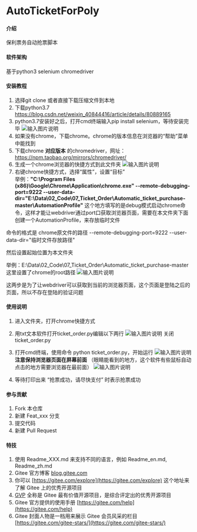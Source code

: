 # AutoTicketForPoly

#### 介绍
保利票务自动抢票脚本

#### 软件架构
基于python3
selenium
chromedriver


#### 安装教程

1.  选择git clone 或者直接下载压缩文件到本地
2.  下载python3.7  https://blog.csdn.net/weixin_40844416/article/details/80889165
3.  python3.7安装好之后，打开cmd终端输入pip install selenium，等待安装完毕
![输入图片说明](https://images.gitee.com/uploads/images/2021/0802/095017_ae037ff4_9510992.png "屏幕截图.png")
4.  如果没有chrome，下载chrome。chrome的版本信息在浏览器的“帮助”菜单中能找到
5.  下载chrome **对应版本** 的chromedriver，网址：https://npm.taobao.org/mirrors/chromedriver/
6.  生成一个chrome浏览器的快捷方式到此文件夹
![输入图片说明](https://images.gitee.com/uploads/images/2021/0801/120050_3dc87c05_9510992.png "屏幕截图.png")
7.  右键chrome快捷方式，选择“属性”，设置“目标”  
举例：**"C:\Program Files (x86)\Google\Chrome\Application\chrome.exe" --remote-debugging-port=9222 --user-data-dir="E:\Data\02_Code\07_Ticket_Order\Automatic_ticket_purchase-master\AutomationProfile"** 
这个地方填写的是debug模式启动chrome命令，这样才能让webdriver通过port口获取浏览器页面，需要在本文件夹下面创建一个AutomationProfile，来存放临时文件

命令的格式是  chrome原文件的路径  --remote-debugging-port=9222 --user-data-dir="临时文件存放路径"

然后设置起始位置为本文件夹

举例：E:\Data\02_Code\07_Ticket_Order\Automatic_ticket_purchase-master  这里设置了chrome的root路径
![输入图片说明](https://images.gitee.com/uploads/images/2021/0801/120309_0ec25c66_9510992.png "屏幕截图.png")

这两步是为了让webdriver可以获取到当前的浏览器页面，这个页面是登陆之后的页面，所以不存在登陆的验证问题


#### 使用说明

1.  进入文件夹，打开chrome快捷方式
2.  用txt文本软件打开ticket_order.py编辑以下两行
![输入图片说明](https://images.gitee.com/uploads/images/2021/0802/095822_8bb45f2e_9510992.png "屏幕截图.png")
    关闭ticket_order.py
3.  打开cmd终端，使用命令 python ticket_order.py，开始运行
![输入图片说明](https://images.gitee.com/uploads/images/2021/0802/095943_222b7343_9510992.png "屏幕截图.png")
 **注意保持浏览器页面在屏幕前面** （眼睛能看到的地方，这个软件有些鼠标自动点击的地方需要浏览器在最前面）
![输入图片说明](https://images.gitee.com/uploads/images/2021/0802/100116_e03c24a1_9510992.png "屏幕截图.png")

4.  等待打印出来 “抢票成功，请尽快支付” 时表示抢票成功

#### 参与贡献

1.  Fork 本仓库
2.  新建 Feat_xxx 分支
3.  提交代码
4.  新建 Pull Request


#### 特技

1.  使用 Readme\_XXX.md 来支持不同的语言，例如 Readme\_en.md, Readme\_zh.md
2.  Gitee 官方博客 [blog.gitee.com](https://blog.gitee.com)
3.  你可以 [https://gitee.com/explore](https://gitee.com/explore) 这个地址来了解 Gitee 上的优秀开源项目
4.  [GVP](https://gitee.com/gvp) 全称是 Gitee 最有价值开源项目，是综合评定出的优秀开源项目
5.  Gitee 官方提供的使用手册 [https://gitee.com/help](https://gitee.com/help)
6.  Gitee 封面人物是一档用来展示 Gitee 会员风采的栏目 [https://gitee.com/gitee-stars/](https://gitee.com/gitee-stars/)
